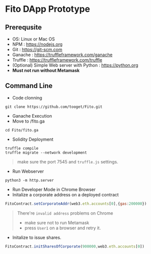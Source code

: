 # Fito DApp Prototype

## Prerequsite
 - OS: Linux or Mac OS
 - NPM : https://nodejs.org
 - Git : https://git-scm.com
 - Ganache : https://truffleframework.com/ganache
 - Truffle : https://truffleframework.com/truffle
 - (Optional) Simple Web server with Python : https://python.org
 - **Must not run without Metamask**

 ## Command Line
  - Code clonning
```shell
git clone https://github.com/tooget/Fito.git
```
  - Ganache Execution
  - Move to /fito.ga
```shell
cd Fito/fito.ga
```
  - Solidity Deployment
```shell
truffle compile
truffle migrate --network development
```
  > make sure the port 7545 and `truffle.js` settings.
  - Run Webserver
```shell
python3 -m http.server
```
  - Run Developer Mode in Chrome Browser
  - Initalize a corporate address on a deployed contract
```javascript
FitoContract.setCorporateAddr(web3.eth.accounts[0],{gas:200000})
```
  > There're `invalid address` problems on Chrome
  > - make sure not to run Metamask
  > - press `User1` on a browser and retry it.
  - Initalize to issue shares.
```javascript
FitoContract.initSharesOfCorporate(900000,web3.eth.accounts[0])
```
